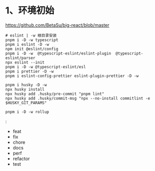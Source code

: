 # 1、环境初始
https://github.com/BetaSu/big-react/blob/master

~~~shell
# eslint | -w 根目录安装
pnpm i -D -w typescript
pnpm i eslint -D -w
npm init @eslint/config
pnpm i -D -w  @typescript-eslint/eslint-plugin  @typescript-eslint/parser
npx eslint --init
pnpm i -D -w @typescript-eslint/esl
pnpm i prettier -D -w 
pnpm i eslint-config-prettier eslint-plugin-prettier -D -w

pnpm i husky -D -w
npx husky install
npx husky add .husky/pre-commit "pnpm lint"
npx husky add .husky/commit-msg "npx --no-install commitlint -e $HUSKY_GIT_PARAMS"

pnpm i -D -w rollup
~~~

<type>: <subject>
- feat
- fix
- chore
- docs
- perf
- refactor
- test